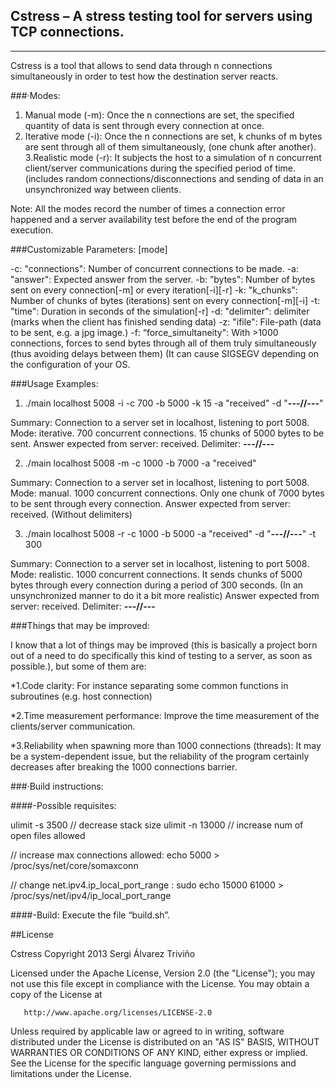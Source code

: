 Cstress – A stress testing tool for servers using TCP connections.
------------------------------------------------------------------
------------------------------------------------------------------

Cstress is a tool that allows to send data through n connections simultaneously in order to test how the destination server reacts.

###·Modes:
1. Manual mode (-m): Once the n connections are set, the specified quantity of data is sent through every connection at once.
2. Iterative mode (-i): Once the n connections are set, k chunks of m bytes are sent through all of them simultaneously, (one chunk after another).
3.Realistic mode (-r): It subjects the host to a simulation of n concurrent client/server communications during the specified period of time. (includes random connections/disconnections and sending of data in an unsynchronized way between clients.

Note: All the modes record the number of times a connection error happened and a server availability test before the end of the program execution.


###Customizable Parameters: [mode]

-c: "connections": Number of concurrent connections to be made.
-a: "answer": Expected answer from the server.
-b: ”bytes":  Number of bytes sent on every connection[-m] or every iteration[-i][-r]
-k: "k_chunks": Number of chunks of bytes (iterations) sent on every connection[-m][-i]
-t: "time": Duration in seconds of the simulation[-r]
-d: "delimiter": delimiter (marks when the client has finished sending data)
-z: "ifile": File-path (data to be sent, e.g. a jpg image.)
-f: “force_simultaneity": With >1000 connections, forces to send bytes through all of them truly simultaneously (thus avoiding delays between them) (It can cause SIGSEGV depending on the configuration of your OS.


###Usage Examples:

1. ./main localhost 5008 -i -c 700 -b 5000 -k 15 -a "received" -d "**---//---**"

Summary: Connection to a server set in localhost, listening to port 5008. Mode: iterative. 700 concurrent connections. 15 chunks of 5000 bytes to be sent. Answer expected from server: received. Delimiter: **---//---**

2. ./main localhost 5008 -m -c 1000 -b 7000 -a "received"

Summary: Connection to a server set in localhost, listening to port 5008. Mode: manual. 1000 concurrent connections. Only one chunk of 7000 bytes to be sent through every connection. Answer expected from server: received. (Without delimiters)

3. ./main localhost 5008 -r -c 1000 -b 5000 -a "received" -d "**---//---**"
 -t 300

Summary: Connection to a server set in localhost, listening to port 5008. Mode: realistic. 1000 concurrent connections. It sends chunks of 5000 bytes through every connection during a period of 300 seconds. (In an unsynchronized manner to do it a bit more realistic) Answer expected from server: received. Delimiter: **---//---**


###Things that may be improved:

I know that a lot of things may be improved (this is basically a project born out of a need to do specifically this kind of testing to a server, as soon as possible.), but some of them are:

*1.Code clarity: For instance separating some common functions in subroutines (e.g. host connection)

*2.Time measurement performance: Improve the time measurement of the clients/server communication.

*3.Reliability when spawning more than 1000 connections (threads): It may be a system-dependent issue, but the reliability of the program certainly decreases after breaking the 1000 connections barrier.



###·Build instructions:

####-Possible requisites:

ulimit -s 3500	 // decrease stack size
ulimit -n 13000	// increase num of open files allowed

// increase max connections allowed:
echo 5000 > /proc/sys/net/core/somaxconn

// change net.ipv4.ip_local_port_range :
sudo echo 15000 61000 > /proc/sys/net/ipv4/ip_local_port_range


####-Build:
Execute the file “build.sh”.




##License 

   Cstress Copyright 2013 Sergi Álvarez Triviño

   Licensed under the Apache License, Version 2.0 (the "License");
   you may not use this file except in compliance with the License.
   You may obtain a copy of the License at

       http://www.apache.org/licenses/LICENSE-2.0

   Unless required by applicable law or agreed to in writing, software
   distributed under the License is distributed on an "AS IS" BASIS,
   WITHOUT WARRANTIES OR CONDITIONS OF ANY KIND, either express or implied.
   See the License for the specific language governing permissions and
   limitations under the License.




